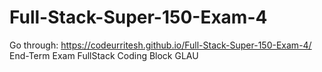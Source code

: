 # Full-Stack-Super-150-Exam-4
Go through: https://codeurritesh.github.io/Full-Stack-Super-150-Exam-4/
End-Term Exam FullStack Coding Block GLAU

